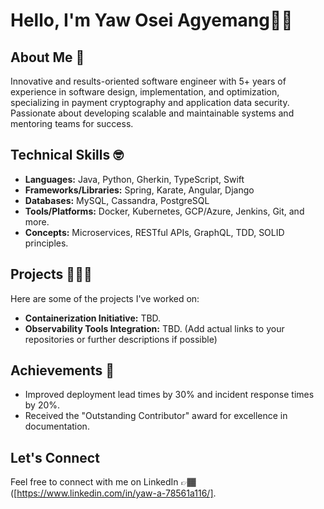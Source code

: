# Hello, I'm Yaw Osei Agyemang👋🏽

## About Me 🔨
Innovative and results-oriented software engineer with 5+ years of experience in software design, implementation, and optimization, specializing in payment cryptography and application data security. Passionate about developing scalable and maintainable systems and mentoring teams for success.

## Technical Skills 🤓
- **Languages:** Java, Python, Gherkin, TypeScript, Swift
- **Frameworks/Libraries:** Spring, Karate, Angular, Django
- **Databases:** MySQL, Cassandra, PostgreSQL
- **Tools/Platforms:** Docker, Kubernetes, GCP/Azure, Jenkins, Git, and more.
- **Concepts:** Microservices, RESTful APIs, GraphQL, TDD, SOLID principles.

## Projects 👨🏾‍💻
Here are some of the projects I've worked on:
- **Containerization Initiative:** TBD.
- **Observability Tools Integration:** TBD.
(Add actual links to your repositories or further descriptions if possible)

## Achievements 🏅
- Improved deployment lead times by 30% and incident response times by 20%.
- Received the "Outstanding Contributor" award for excellence in documentation.

## Let's Connect
Feel free to connect with me on LinkedIn 👉🏾([https://www.linkedin.com/in/yaw-a-78561a116/].
